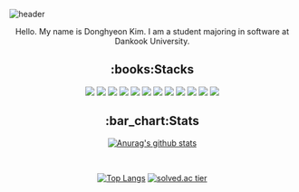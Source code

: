![header](https://capsule-render.vercel.app/api?type=waving&color=000000&height=200&section=header&text=DongChyeon&desc=Hello%20I'm&descAlignY=30&fontColor=ffffff&fontSize=48)

<p align="center">
    Hello. My name is Donghyeon Kim. I am a student majoring in software at Dankook University.
</p>

<div align="center">
<h2>:books:Stacks</h2>

<img src="https://img.shields.io/badge/C-A8B9CC?style=flat-square&logo=c&logoColor=white"/>
<img src="https://img.shields.io/badge/C++-00599C?style=flat-square&logo=cplusplus&logoColor=white"/>
<img src="https://img.shields.io/badge/Python-3776AB?style=flat-square&logo=python&logoColor=white"/>
<img src="https://img.shields.io/badge/HTML5-E34F26?style=flat-square&logo=html5&logoColor=white"/>
<img src="https://img.shields.io/badge/CSS3-1572B6?style=flat-square&logo=css3&logoColor=white"/>
<img src="https://img.shields.io/badge/JavaScript-F7DF1E?style=flat-square&logo=javascript&logoColor=white"/>
<img src="https://img.shields.io/badge/Node.js-339933?style=flat-square&logo=node.js&logoColor=white"/>
<img src="https://img.shields.io/badge/Java-007396?style=flat&logo=OpenJDK&logoColor=white"/>
<img src="https://img.shields.io/badge/Kotlin-7F52FF?style=flat-square&logo=kotlin&logoColor=white"/>
<img src="https://img.shields.io/badge/Firebase-FFCA28?style=flat-square&logo=firebase&logoColor=white"/>
<img src="https://img.shields.io/badge/oracle-F80000?style=flat-square&logo=oracle&logoColor=white">
<img src="https://img.shields.io/badge/mysql-4479A1?style=flat-square&logo=mysql&logoColor=white">
</div>

<div align="center">
<h2>:bar_chart:Stats</h2>

[![Anurag's github stats](https://github-readme-stats.vercel.app/api?username=dongchyeon)](https://github.com/anuraghazra/github-readme-stats)

<br>

[![Top Langs](https://github-readme-stats.vercel.app/api/top-langs/?username=dongchyeon&layout=compact&hide=jupyter%20notebook,html&langs_count=7)](https://github.com/anuraghazra/github-readme-stats)
[![solved.ac tier](http://mazassumnida.wtf/api/v2/generate_badge?boj=rocket2485)](https://solved.ac/rocket2485)
</div>


